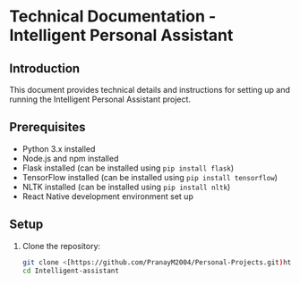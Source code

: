 # Technical Documentation - Intelligent Personal Assistant

## Introduction

This document provides technical details and instructions for setting up and running the Intelligent Personal Assistant project.

## Prerequisites

- Python 3.x installed
- Node.js and npm installed
- Flask installed (can be installed using `pip install flask`)
- TensorFlow installed (can be installed using `pip install tensorflow`)
- NLTK installed (can be installed using `pip install nltk`)
- React Native development environment set up

## Setup

1. Clone the repository:

   ```bash
   git clone <[https://github.com/PranayM2004/Personal-Projects.git)https://github.com/PranayM2004/Personal-Projects.git>
   cd Intelligent-assistant
